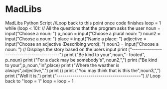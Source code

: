 # MadLibs
MadLibs Python Script
//Loop back to this point once code finishes
loop = 1
while (loop < 10):
// All the questions that the program asks the user
    noun = input("Choose a noun: ")
    p_noun = input("Choose a plural noun: ")
    noun2 = input("Choose a noun: ")
    place = input("Name a place: ")
    adjective = input("Choose an adjective (Describing word): ")
    noun3 = input("Choose a noun: ")
// Displays the story based on the users input
    print ("------------------------------------------")
    print ("Be kind to your",noun,"- footed", p_noun)
    print ("For a duck may be somebody's", noun2,",")
    print ("Be kind to your",p_noun,"in",place)
    print ("Where the weather is always",adjective,".")
    print ()
    print ("You may think that is this the",noun3,",")
    print ("Well it is.")
    print ("------------------------------------------")
// Loop back to "loop = 1"
    loop = loop + 1
